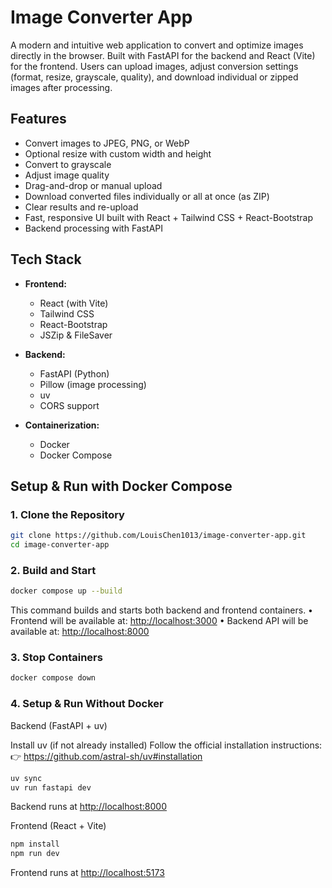 # Image Converter App

A modern and intuitive web application to convert and optimize images directly in the browser. Built with FastAPI for the backend and React (Vite) for the frontend. Users can upload images, adjust conversion settings (format, resize, grayscale, quality), and download individual or zipped images after processing.

## Features

- Convert images to JPEG, PNG, or WebP
- Optional resize with custom width and height
- Convert to grayscale
- Adjust image quality
- Drag-and-drop or manual upload
- Download converted files individually or all at once (as ZIP)
- Clear results and re-upload
- Fast, responsive UI built with React + Tailwind CSS + React-Bootstrap
- Backend processing with FastAPI

## Tech Stack

- **Frontend:**

  - React (with Vite)
  - Tailwind CSS
  - React-Bootstrap
  - JSZip & FileSaver

- **Backend:**

  - FastAPI (Python)
  - Pillow (image processing)
  - uv
  - CORS support

- **Containerization:**
  - Docker
  - Docker Compose

## Setup & Run with Docker Compose

### 1. Clone the Repository

```bash
git clone https://github.com/LouisChen1013/image-converter-app.git
cd image-converter-app
```

### 2. Build and Start

```bash
docker compose up --build
```

This command builds and starts both backend and frontend containers.
• Frontend will be available at: <http://localhost:3000>
• Backend API will be available at: <http://localhost:8000>

### 3. Stop Containers

```bash
docker compose down
```

### 4. Setup & Run Without Docker

Backend (FastAPI + uv)

Install uv (if not already installed)
Follow the official installation instructions:  
 👉 <https://github.com/astral-sh/uv#installation>

```bash
uv sync
uv run fastapi dev
```

Backend runs at <http://localhost:8000>

Frontend (React + Vite)

```bash
npm install
npm run dev
```

Frontend runs at <http://localhost:5173>
